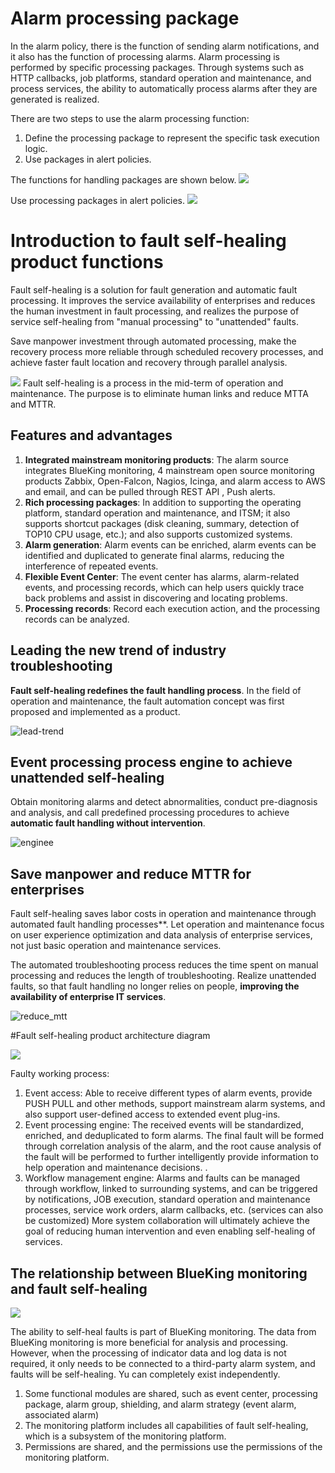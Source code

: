 # Alarm processing package

In the alarm policy, there is the function of sending alarm notifications, and it also has the function of processing alarms. Alarm processing is performed by specific processing packages. Through systems such as HTTP callbacks, job platforms, standard operation and maintenance, and process services, the ability to automatically process alarms after they are generated is realized.

There are two steps to use the alarm processing function:

1. Define the processing package to represent the specific task execution logic.
2. Use packages in alert policies.

The functions for handling packages are shown below.
![](media/16616642280271.jpg)

Use processing packages in alert policies.
![](media/16616642342750.jpg)



# Introduction to fault self-healing product functions

Fault self-healing is a solution for fault generation and automatic fault processing. It improves the service availability of enterprises and reduces the human investment in fault processing, and realizes the purpose of service self-healing from "manual processing" to "unattended" faults.


Save manpower investment through automated processing, make the recovery process more reliable through scheduled recovery processes, and achieve faster fault location and recovery through parallel analysis.

![](media/16260199757242.jpg)
Fault self-healing is a process in the mid-term of operation and maintenance. The purpose is to eliminate human links and reduce MTTA and MTTR.


## Features and advantages


1. **Integrated mainstream monitoring products**: The alarm source integrates BlueKing monitoring, 4 mainstream open source monitoring products Zabbix, Open-Falcon, Nagios, Icinga, and alarm access to AWS and email, and can be pulled through REST API , Push alerts.
2. **Rich processing packages**: In addition to supporting the operating platform, standard operation and maintenance, and ITSM; it also supports shortcut packages (disk cleaning, summary, detection of TOP10 CPU usage, etc.); and also supports customized systems.
3. **Alarm generation**: Alarm events can be enriched, alarm events can be identified and duplicated to generate final alarms, reducing the interference of repeated events.
5. **Flexible Event Center**: The event center has alarms, alarm-related events, and processing records, which can help users quickly trace back problems and assist in discovering and locating problems.
7. **Processing records**: Record each execution action, and the processing records can be analyzed.

## Leading the new trend of industry troubleshooting

**Fault self-healing redefines the fault handling process**. In the field of operation and maintenance, the fault automation concept was first proposed and implemented as a product.

![lead-trend](media/lead-trend.png)

## Event processing process engine to achieve unattended self-healing

Obtain monitoring alarms and detect abnormalities, conduct pre-diagnosis and analysis, and call predefined processing procedures to achieve **automatic fault handling without intervention**.

![enginee](media/enginee.png)

## Save manpower and reduce MTTR for enterprises

Fault self-healing saves labor costs in operation and maintenance through automated fault handling processes**. Let operation and maintenance focus on user experience optimization and data analysis of enterprise services, not just basic operation and maintenance services.

The automated troubleshooting process reduces the time spent on manual processing and reduces the length of troubleshooting. Realize unattended faults, so that fault handling no longer relies on people, **improving the availability of enterprise IT services**.

![reduce_mtt](media/reduce_mttr.png)

#Fault self-healing product architecture diagram

![](media/16260197861357.jpg)

Faulty working process:

1. Event access: Able to receive different types of alarm events, provide PUSH PULL and other methods, support mainstream alarm systems, and also support user-defined access to extended event plug-ins.
2. Event processing engine: The received events will be standardized, enriched, and deduplicated to form alarms. The final fault will be formed through correlation analysis of the alarm, and the root cause analysis of the fault will be performed to further intelligently provide information to help operation and maintenance decisions. .
3. Workflow management engine: Alarms and faults can be managed through workflow, linked to surrounding systems, and can be triggered by notifications, JOB execution, standard operation and maintenance processes, service work orders, alarm callbacks, etc. (services can also be customized) More system collaboration will ultimately achieve the goal of reducing human intervention and even enabling self-healing of services.

## The relationship between BlueKing monitoring and fault self-healing
![](media/16260196651463.jpg)

The ability to self-heal faults is part of BlueKing monitoring. The data from BlueKing monitoring is more beneficial for analysis and processing. However, when the processing of indicator data and log data is not required, it only needs to be connected to a third-party alarm system, and faults will be self-healing. Yu can completely exist independently.

1. Some functional modules are shared, such as event center, processing package, alarm group, shielding, and alarm strategy (event alarm, associated alarm)
2. The monitoring platform includes all capabilities of fault self-healing, which is a subsystem of the monitoring platform.
3. Permissions are shared, and the permissions use the permissions of the monitoring platform.
